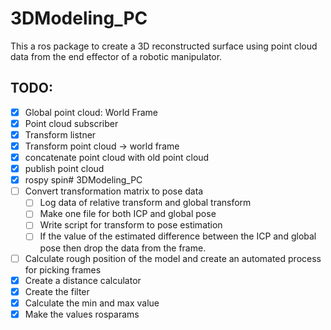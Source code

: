 # 3DModeling_PC

This a ros package to create a 3D reconstructed surface using point cloud data from the end effector of a robotic manipulator.



## TODO: 

- [X] Global point cloud: World Frame  
- [X] Point cloud subscriber 
- [X] Transform listner
- [X] Transform point cloud ->  world frame 
- [X] concatenate point cloud with old point cloud 
- [X] publish point cloud 
- [X] rospy spin# 3DModeling_PC
- [ ] Convert transformation matrix to pose data
	- [ ] Log data of relative transform and global transform
	- [ ] Make one file for both ICP and global pose 
	- [ ] Write script for transform to pose estimation 
	- [ ] If the value of the estimated difference between the ICP and global pose then drop the data from the frame. 
- [ ] Calculate rough position of the model and create an automated process for picking frames
- [X] Create a distance calculator
- [X] Create the filter 
- [X] Calculate the min and max value
- [X] Make the values rosparams

